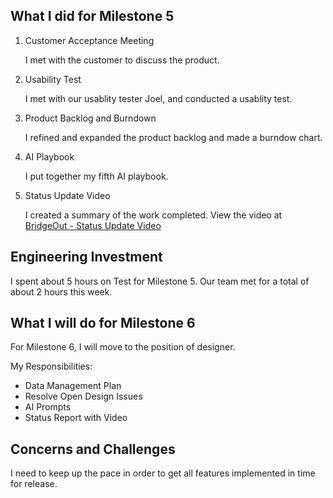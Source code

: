 ## What I did for Milestone 5

1. Customer Acceptance Meeting

	I met with the customer to discuss the product.

2. Usability Test

	I met with our usablity tester Joel, and conducted a usablity test.

3. Product Backlog and Burndown

	I refined and expanded the product backlog and made a burndow chart.

3. AI Playbook

	I put together my fifth AI playbook.

4. Status Update Video
    
	I created a summary of the work completed. View the video at [BridgeOut - Status Update Video]()

## Engineering Investment

I spent about 5 hours on Test for Milestone 5.
Our team met for a total of about 2 hours this week.

## What I will do for Milestone 6

For Milestone 6, I will move to the position of designer.

My Responsibilities:
* Data Management Plan
* Resolve Open Design Issues
* AI Prompts
* Status Report with Video

## Concerns and Challenges

I need to keep up the pace in order to get all features implemented in time for release.